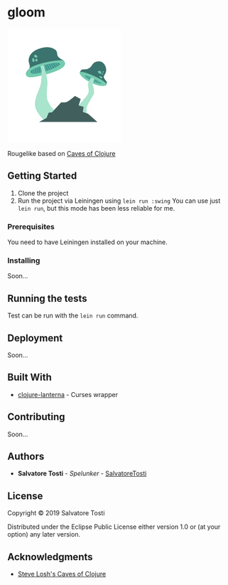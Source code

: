 # gloom

![mushrooms](doc/mushrooms-256.png)

Rougelike based on [Caves of Clojure](http://stevelosh.com/blog/2012/07/caves-of-clojure-01/#clojure-lanterna)


## Getting Started

1. Clone the project
2. Run the project via Leiningen using `lein run :swing`
You can use just `lein run`, but this mode has been less reliable for me.

### Prerequisites

You need to have Leiningen installed on your machine.

### Installing

Soon...

## Running the tests

Test can be run with the `lein run` command.

## Deployment

Soon...

## Built With

* [clojure-lanterna](https://sjl.bitbucket.io/clojure-lanterna/) - Curses wrapper

## Contributing

Soon...

## Authors

* **Salvatore Tosti** - *Spelunker* - [SalvatoreTosti](https://github.com/SalvatoreTosti)

## License

Copyright © 2019 Salvatore Tosti

Distributed under the Eclipse Public License either version 1.0 or (at
your option) any later version.

## Acknowledgments

* [Steve Losh's Caves of Clojure](http://stevelosh.com/blog/2012/07/caves-of-clojure-01/)


